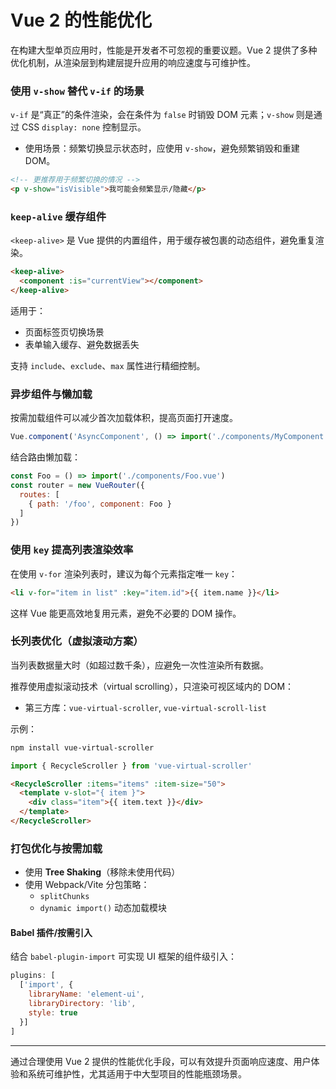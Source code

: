 # Vue 2 的性能优化

在构建大型单页应用时，性能是开发者不可忽视的重要议题。Vue 2 提供了多种优化机制，从渲染层到构建层提升应用的响应速度与可维护性。

### 使用 `v-show` 替代 `v-if` 的场景

`v-if` 是“真正”的条件渲染，会在条件为 `false` 时销毁 DOM 元素；`v-show` 则是通过 CSS `display: none` 控制显示。

- 使用场景：频繁切换显示状态时，应使用 `v-show`，避免频繁销毁和重建 DOM。

```html
<!-- 更推荐用于频繁切换的情况 -->
<p v-show="isVisible">我可能会频繁显示/隐藏</p>
```

### `keep-alive` 缓存组件

`<keep-alive>` 是 Vue 提供的内置组件，用于缓存被包裹的动态组件，避免重复渲染。

```html
<keep-alive>
  <component :is="currentView"></component>
</keep-alive>
```

适用于：

- 页面标签页切换场景
- 表单输入缓存、避免数据丢失

支持 `include`、`exclude`、`max` 属性进行精细控制。

### 异步组件与懒加载

按需加载组件可以减少首次加载体积，提高页面打开速度。

```js
Vue.component('AsyncComponent', () => import('./components/MyComponent.vue'))
```

结合路由懒加载：

```js
const Foo = () => import('./components/Foo.vue')
const router = new VueRouter({
  routes: [
    { path: '/foo', component: Foo }
  ]
})
```

### 使用 `key` 提高列表渲染效率

在使用 `v-for` 渲染列表时，建议为每个元素指定唯一 `key`：

```html
<li v-for="item in list" :key="item.id">{{ item.name }}</li>
```

这样 Vue 能更高效地复用元素，避免不必要的 DOM 操作。

### 长列表优化（虚拟滚动方案）

当列表数据量大时（如超过数千条），应避免一次性渲染所有数据。

推荐使用虚拟滚动技术（virtual scrolling），只渲染可视区域内的 DOM：

- 第三方库：`vue-virtual-scroller`, `vue-virtual-scroll-list`

示例：

```bash
npm install vue-virtual-scroller
```

```js
import { RecycleScroller } from 'vue-virtual-scroller'
```

```html
<RecycleScroller :items="items" :item-size="50">
  <template v-slot="{ item }">
    <div class="item">{{ item.text }}</div>
  </template>
</RecycleScroller>
```

### 打包优化与按需加载

- 使用 **Tree Shaking**（移除未使用代码）
- 使用 Webpack/Vite 分包策略：
  - `splitChunks`
  - `dynamic import()` 动态加载模块

#### Babel 插件/按需引入

结合 `babel-plugin-import` 可实现 UI 框架的组件级引入：

```js
plugins: [
  ['import', {
    libraryName: 'element-ui',
    libraryDirectory: 'lib',
    style: true
  }]
]
```

---

通过合理使用 Vue 2 提供的性能优化手段，可以有效提升页面响应速度、用户体验和系统可维护性，尤其适用于中大型项目的性能瓶颈场景。
